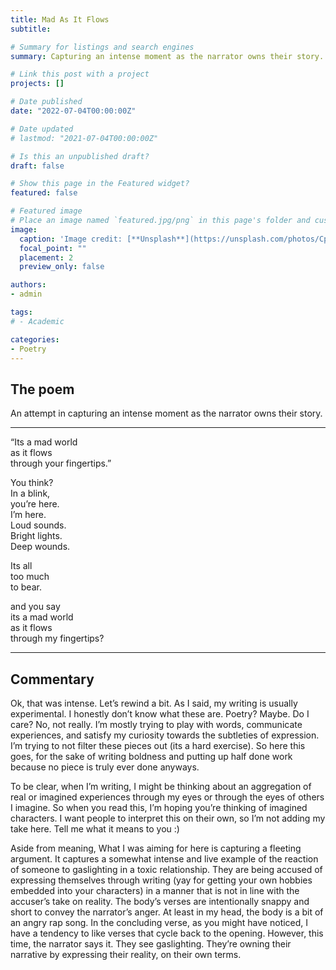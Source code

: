 ```yaml
---
title: Mad As It Flows
subtitle: 

# Summary for listings and search engines
summary: Capturing an intense moment as the narrator owns their story.

# Link this post with a project
projects: []

# Date published
date: "2022-07-04T00:00:00Z"

# Date updated
# lastmod: "2021-07-04T00:00:00Z"

# Is this an unpublished draft?
draft: false

# Show this page in the Featured widget?
featured: false

# Featured image
# Place an image named `featured.jpg/png` in this page's folder and customize its options here.
image:
  caption: 'Image credit: [**Unsplash**](https://unsplash.com/photos/CpkOjOcXdUY)'
  focal_point: ""
  placement: 2
  preview_only: false

authors:
- admin

tags:
# - Academic

categories:
- Poetry
---
```


## The poem 

An attempt in capturing an intense moment as the narrator owns their story.


---------------------------------------
“Its a mad world \
as it flows \
through your fingertips.”

You think? \
In a blink, \
you’re here. \
I’m here.\
Loud sounds.\
Bright lights. \
Deep wounds.

Its all \
too much \
to bear.

and you say \
its a mad world \
as it flows \
through my fingertips?

------------------------------------
## Commentary

Ok, that was intense. Let’s rewind a bit. As I said, my writing is usually experimental. I honestly don’t know what these are. Poetry? Maybe. Do I care? No, not really. I’m mostly trying to play with words, communicate experiences, and satisfy my curiosity towards the subtleties of expression. I’m trying to not filter these pieces out (its a hard exercise). So here this goes, for the sake of writing boldness and putting up half done work because no piece is truly ever done anyways.

To be clear, when I’m writing, I might be thinking about an aggregation of real or imagined experiences through my eyes or through the eyes of others I imagine. So when you read this, I’m hoping you’re thinking of imagined characters. I want people to interpret this on their own, so I’m not adding my take here. Tell me what it means to you :)

Aside from meaning, What I was aiming for here is capturing a fleeting argument. It captures a somewhat intense and live example of the reaction of someone to gaslighting in a toxic relationship. They are being accused of expressing themselves through writing (yay for getting your own hobbies embedded into your characters) in a manner that is not in line with the accuser’s take on reality. The body’s verses are intentionally snappy and short to convey the narrator’s anger. At least in my head, the body is a bit of an angry rap song. In the concluding verse, as you might have noticed, I have a tendency to like verses that cycle back to the opening. However, this time, the narrator says it. They see gaslighting. They’re owning their narrative by expressing their reality, on their own terms.







